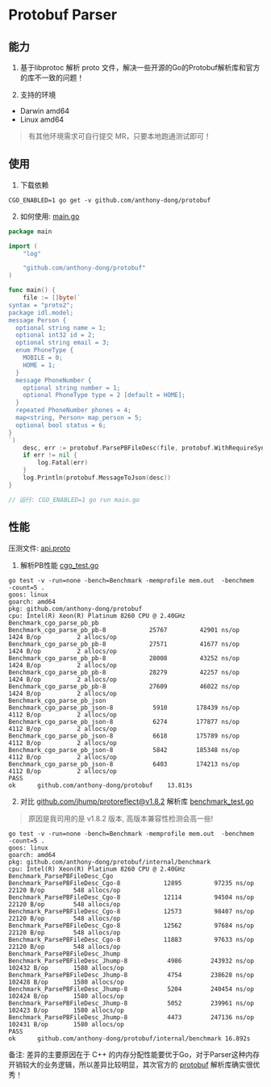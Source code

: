 # Protobuf Parser

## 能力

1. 基于libprotoc 解析 proto 文件，解决一些开源的Go的Protobuf解析库和官方的库不一致的问题！

2. 支持的环境
- Darwin amd64
- Linux amd64

> 有其他环境需求可自行提交 MR，只要本地跑通测试即可！


## 使用

1. 下载依赖

```shell
CGO_ENABLED=1 go get -v github.com/anthony-dong/protobuf
```

2. 如何使用: [main.go](internal/example/main.go)

```go
package main

import (
	"log"

	"github.com/anthony-dong/protobuf"
)

func main() {
	file := []byte(`
syntax = "proto2";
package idl.model;
message Person {
  optional string name = 1;
  optional int32 id = 2;
  optional string email = 3;
  enum PhoneType {
    MOBILE = 0;
    HOME = 1;
  }
  message PhoneNumber {
    optional string number = 1;
    optional PhoneType type = 2 [default = HOME];
  }
  repeated PhoneNumber phones = 4;
  map<string, Person> map_person = 5;
  optional bool status = 6;
}
`)
	desc, err := protobuf.ParsePBFileDesc(file, protobuf.WithRequireSyntaxIdentifier())
	if err != nil {
		log.Fatal(err)
	}
	log.Println(protobuf.MessageToJson(desc))
}

// 运行: CGO_ENABLED=1 go run main.go
```

## 性能

压测文件: [api.proto](internal/test/api.proto)

1. 解析PB性能 [cgo_test.go](./cgo_test.go)

```shell
go test -v -run=none -bench=Benchmark -memprofile mem.out  -benchmem  -count=5 .
goos: linux
goarch: amd64
pkg: github.com/anthony-dong/protobuf
cpu: Intel(R) Xeon(R) Platinum 8260 CPU @ 2.40GHz
Benchmark_cgo_parse_pb_pb
Benchmark_cgo_parse_pb_pb-8     	   25767	     42901 ns/op	    1424 B/op	       2 allocs/op
Benchmark_cgo_parse_pb_pb-8     	   27571	     41677 ns/op	    1424 B/op	       2 allocs/op
Benchmark_cgo_parse_pb_pb-8     	   28008	     43252 ns/op	    1424 B/op	       2 allocs/op
Benchmark_cgo_parse_pb_pb-8     	   28279	     42257 ns/op	    1424 B/op	       2 allocs/op
Benchmark_cgo_parse_pb_pb-8     	   27609	     46022 ns/op	    1424 B/op	       2 allocs/op
Benchmark_cgo_parse_pb_json
Benchmark_cgo_parse_pb_json-8   	    5910	    178439 ns/op	    4112 B/op	       2 allocs/op
Benchmark_cgo_parse_pb_json-8   	    6274	    177877 ns/op	    4112 B/op	       2 allocs/op
Benchmark_cgo_parse_pb_json-8   	    6618	    175789 ns/op	    4112 B/op	       2 allocs/op
Benchmark_cgo_parse_pb_json-8   	    5842	    185348 ns/op	    4112 B/op	       2 allocs/op
Benchmark_cgo_parse_pb_json-8   	    6403	    174213 ns/op	    4112 B/op	       2 allocs/op
PASS
ok  	github.com/anthony-dong/protobuf	13.813s
```

2. 对比 [github.com/jhump/protoreflect@v1.8.2](https://github.com/jhump/protoreflect/tree/v1.8.2 ) 解析库  [benchmark_test.go](internal/benchmark/benchmark_test.go)

> 原因是我司用的是 v1.8.2 版本, 高版本兼容性检测会高一些!

```shell
go test -v -run=none -bench=Benchmark -memprofile mem.out  -benchmem  -count=5 .
goos: linux
goarch: amd64
pkg: github.com/anthony-dong/protobuf/internal/benchmark
cpu: Intel(R) Xeon(R) Platinum 8260 CPU @ 2.40GHz
Benchmark_ParsePBFileDesc_Cgo
Benchmark_ParsePBFileDesc_Cgo-8     	   12895	     97235 ns/op	   22120 B/op	     548 allocs/op
Benchmark_ParsePBFileDesc_Cgo-8     	   12114	     94504 ns/op	   22120 B/op	     548 allocs/op
Benchmark_ParsePBFileDesc_Cgo-8     	   12573	     98407 ns/op	   22120 B/op	     548 allocs/op
Benchmark_ParsePBFileDesc_Cgo-8     	   12562	     97684 ns/op	   22120 B/op	     548 allocs/op
Benchmark_ParsePBFileDesc_Cgo-8     	   11883	     97633 ns/op	   22120 B/op	     548 allocs/op
Benchmark_ParsePBFileDesc_Jhump
Benchmark_ParsePBFileDesc_Jhump-8   	    4986	    243932 ns/op	  102432 B/op	    1580 allocs/op
Benchmark_ParsePBFileDesc_Jhump-8   	    4754	    238628 ns/op	  102428 B/op	    1580 allocs/op
Benchmark_ParsePBFileDesc_Jhump-8   	    5204	    240454 ns/op	  102424 B/op	    1580 allocs/op
Benchmark_ParsePBFileDesc_Jhump-8   	    5052	    239961 ns/op	  102423 B/op	    1580 allocs/op
Benchmark_ParsePBFileDesc_Jhump-8   	    4473	    247136 ns/op	  102431 B/op	    1580 allocs/op
PASS
ok  	github.com/anthony-dong/protobuf/internal/benchmark	16.892s
```

备注: 差异的主要原因在于 C++ 的内存分配性能要优于Go，对于Parser这种内存开销较大的业务逻辑，所以差异比较明显，其次官方的 [protobuf](https://github.com/protocolbuffers/protobuf/tree/v3.19.0) 解析库确实很优秀！